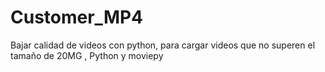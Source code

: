 # Customer_MP4
Bajar calidad de videos con python, para cargar videos que no superen el tamaño de 20MG , Python y moviepy
